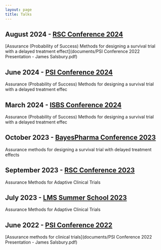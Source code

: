 ```yaml
---
layout: page
title: Talks
---
```


## August 2024 - [RSC Conference 2024](https://sites.exeter.ac.uk/rsc2024/)

[Assurance (Probability of Success) Methods for designing a survival trial with a delayed treatment effect](documents/PSI Conference 2022 Presentation - James Salsbury.pdf)

## June 2024 - [PSI Conference 2024](https://psiweb.org/conferences)
Assurance (Probability of Success) Methods for designing a survival trial with a delayed treatment effec

## March 2024 - [ISBS Conference 2024](https://www.isbiostat.org/)
Assurance (Probability of Success) Methods for designing a survival trial with a delayed treatment effec

## October 2023 - [BayesPharma Conference 2023](https://bayes-pharma.org/)
Assurance methods for designing a survival trial with delayed treatment effects

## September 2023 - [RSC Conference 2023](https://sites.google.com/sheffield.ac.uk/rsc-2023/home)

Assurance Methods for Adaptive Clinical Trials

## July 2023 - [LMS Summer School 2023](https://probabilitygroup.sites.sheffield.ac.uk/events/LMS2023)

Assurance Methods for Adaptive Clinical Trials

## June 2022 - [PSI Conference 2022](https://psiweb.org/conferences)

[Assurance methods for clinical trials](documents/PSI Conference 2022 Presentation - James Salsbury.pdf)





















